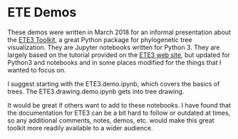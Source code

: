 # ETE Demos

These demos were written in March 2018 for an informal presentation about the [ETE3 Toolkit](http://etetoolkit.org/), a great Python package for phylogenetic tree visualization. They are Jupyter notebooks written for Python 3. They are largely based on the tutorial provided on the [ETE3 web site](http://etetoolkit.org/docs/latest/tutorial/index.html), but updated for Python3 and notebooks and in some places modified for the things that I wanted to focus on.

I suggest starting with the ETE3.demo.ipynb, which covers the basics of trees. The ETE3.drawing.demo.ipynb gets into tree drawing.

It would be great if others want to add to these notebooks. I have found that the documentation for ETE3 can be a bit hard to follow or outdated at times, so any additional comments, notes, demos, etc. would make this great toolkit more readily available to a wider audience.
 
